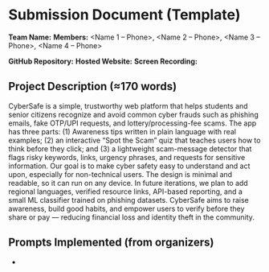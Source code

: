# Submission Document (Template)

**Team Name:** <Your Team Name>
**Members:** <Name 1 – Phone>, <Name 2 – Phone>, <Name 3 – Phone>, <Name 4 – Phone>

**GitHub Repository:** <repo URL>
**Hosted Website:** <live URL>
**Screen Recording:** <Drive link to video>

## Project Description (≈170 words)
CyberSafe is a simple, trustworthy web platform that helps students and senior citizens recognize and avoid common cyber frauds such as phishing emails, fake OTP/UPI requests, and lottery/processing-fee scams. The app has three parts: (1) Awareness tips written in plain language with real examples; (2) an interactive “Spot the Scam” quiz that teaches users how to think before they click; and (3) a lightweight scam-message detector that flags risky keywords, links, urgency phrases, and requests for sensitive information. Our goal is to make cyber safety easy to understand and act upon, especially for non-technical users. The design is minimal and readable, so it can run on any device. In future iterations, we plan to add regional languages, verified resource links, API-based reporting, and a small ML classifier trained on phishing datasets. CyberSafe aims to raise awareness, build good habits, and empower users to verify before they share or pay — reducing financial loss and identity theft in the community.

## Prompts Implemented (from organizers)
- <List any bonus prompts announced during the event here>

